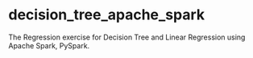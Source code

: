 # decision_tree_apache_spark
The Regression exercise for Decision Tree and Linear Regression using Apache Spark, PySpark. 

